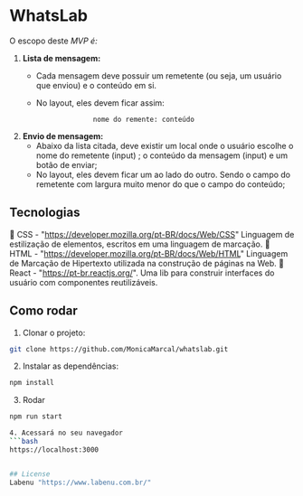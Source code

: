 
# WhatsLab

O escopo deste *MVP é:*

1. **Lista de mensagem:**
    - Cada mensagem deve possuir um remetente (ou seja, um usuário que enviou) e o conteúdo em si.
    - No layout, eles devem ficar assim:

                        nome do remente: conteúdo

2. **Envio de mensagem:**
    - Abaixo da lista citada, deve existir um local onde o usuário escolhe o nome do remetente (input) ; o conteúdo da mensagem (input) e um botão de enviar;
    - No layout, eles devem ficar um ao lado do outro. Sendo o campo do remetente com largura muito menor do que o campo do conteúdo;

## Tecnologias
🔗 CSS - "https://developer.mozilla.org/pt-BR/docs/Web/CSS"
Linguagem de estilização de elementos, escritos em uma linguagem de marcação.
🔗 HTML - "https://developer.mozilla.org/pt-BR/docs/Web/HTML"
Linguagem de Marcação de Hipertexto utilizada na construção de páginas na Web.
 🔗 React - "https://pt-br.reactjs.org/".
 Uma lib para construir interfaces do usuário com componentes reutilizáveis.

## Como rodar
1. Clonar o projeto: 
```bash
git clone https://github.com/MonicaMarcal/whatslab.git
```
2. Instalar as dependências: 
```bash
npm install
```
3. Rodar
```bash
npm run start

4. Acessará no seu navegador
```bash
https://localhost:3000


## License
Labenu "https://www.labenu.com.br/"
